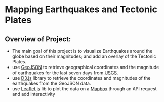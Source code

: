 # Mapping Earthquakes and Tectonic Plates

## Overview of Project:
- The main goal of this project is to visualize Earthquakes around the globe based on their magnitudes; and add an overlay of the Tectonic Plates.
- use [GeoJSON](https://geojson.org/) to retrieve geographical coordinates and the magnitude of earthquakes for the last seven days from [USGS](https://www.usgs.gov/programs/earthquake-hazards/earthquakes).
- use [D3.js](https://d3js.org/) library to retrieve the coordinates and magnitudes of the earthquakes from the GeoJSON data. 
- use [Leaflet.js](https://leafletjs.com/) lib to plot the data on a [Mapbox](https://www.mapbox.com/) through an API request and add interactivity